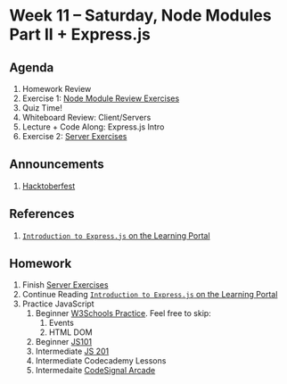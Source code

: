 # Week 11 – Saturday, Node Modules Part II + Express.js

## Agenda
1. Homework Review 
1. Exercise 1: [Node Module Review Exercises](../class/exercises1/README.md)
1. Quiz Time!
1. Whiteboard Review: Client/Servers
1. Lecture + Code Along: Express.js Intro
1. Exercise 2: [Server Exercises](../class/exercises2/README.md)


## Announcements
1. [Hacktoberfest](https://hacktoberfest.digitalocean.com) 

## References
1. [`Introduction to Express.js` on the Learning Portal](https://learn.digitalcrafts.com/flex/lessons/back-end-foundations/express-101/#learning-objectives)

## Homework
1. Finish [Server Exercises](../class/exercises2/README.md)
1. Continue Reading [`Introduction to Express.js` on the Learning Portal](https://learn.digitalcrafts.com/flex/lessons/back-end-foundations/express-101/#learning-objectives)
1. Practice JavaScript
    1. Beginner [W3Schools Practice](https://www.w3schools.com/js/exercise_js.asp?filename=exercise_js_array_methods1). Feel free to skip:
        1. Events
        1. HTML DOM
    1. Beginner [JS101](https://github.com/adamszaruga/js101)
    1. Intermediate [JS 201](https://github.com/oakmac/js201)
    1. Intermediate Codecademy Lessons
    1. Intermedaite [CodeSignal Arcade](https://app.codesignal.com/arcade)

